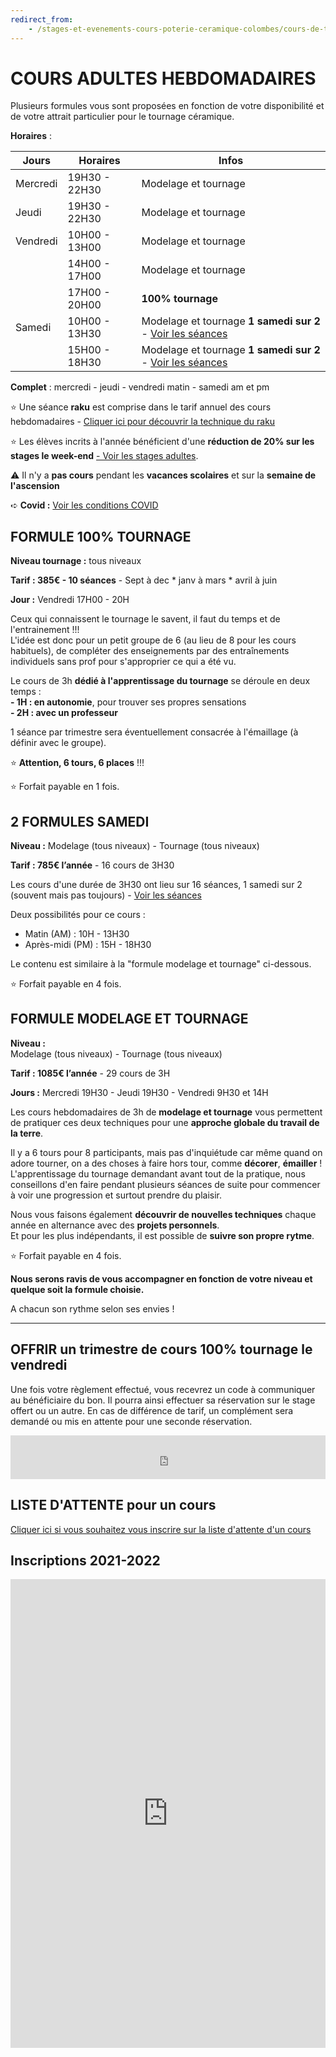 ```yaml
---
redirect_from:
    - /stages-et-evenements-cours-poterie-ceramique-colombes/cours-de-tournage-uniquement/
---
```

# COURS ADULTES HEBDOMADAIRES   
Plusieurs formules vous sont proposées en fonction de votre disponibilité et de votre attrait particulier pour le tournage céramique.  
  
  
**Horaires** :  

| Jours    | Horaires      | Infos          |
| -------- | ------------- | ------------- |
| Mercredi | 19H30 - 22H30 | Modelage et tournage              |
| Jeudi    | 19H30 - 22H30 | Modelage et tournage              |
| Vendredi | 10H00 - 13H00 | Modelage et tournage              |
|          | 14H00 - 17H00 | Modelage et tournage              |
|          | 17H00 - 20H00 | **100% tournage** |
| Samedi   | 10H00 - 13H30 | Modelage et tournage **1 samedi sur 2** - [Voir les séances](samedi.md) |
|   | 15H00 - 18H30 | Modelage et tournage **1 samedi sur 2** - [Voir les séances](samedi.md)  |

**Complet** : mercredi - jeudi - vendredi matin - samedi am et pm  

:star: Une séance **raku** est comprise dans le tarif annuel des cours hebdomadaires - [Cliquer ici pour découvrir la technique du raku](raku_adultes.md)  

:star: Les élèves incrits à l'année bénéficient d'une **réduction de 20% sur les stages le week-end** [ - Voir les stages adultes](stages_adultes.md).   

:warning: Il n'y a **pas cours** pendant les **vacances scolaires** et sur la **semaine de l'ascension**  
  
➪ **Covid :** [Voir les conditions COVID](covid)    

## FORMULE 100% TOURNAGE  

**Niveau tournage :** tous niveaux  

**Tarif : 385€ - 10 séances** - Sept à dec * janv à mars * avril à juin  

**Jour :** Vendredi 17H00 - 20H

Ceux qui connaissent le tournage le savent, il faut du temps et de l'entrainement !!!  
L'idée est donc pour un petit groupe de 6 (au lieu de 8 pour les cours habituels), de compléter des enseignements par des entraînements individuels sans prof pour s'approprier ce qui a été vu.  
  
Le cours de 3h **dédié à l'apprentissage du tournage** se déroule en deux temps :  
**- 1H : en autonomie**, pour trouver ses propres sensations   
**- 2H : avec un professeur**  

1 séance par trimestre sera éventuellement consacrée à l'émaillage (à définir avec le groupe).

:star: **Attention, 6 tours, 6 places** !!!  

:star: Forfait payable en 1 fois.  

  
  
## 2 FORMULES SAMEDI   
**Niveau :**  Modelage (tous niveaux) - Tournage (tous niveaux)  

**Tarif : 785€ l’année** - 16 cours de 3H30  

Les cours d'une durée de 3H30 ont lieu sur 16 séances, 1 samedi sur 2 (souvent mais pas toujours) - [Voir les séances](samedi.md)  
  
Deux possibilités pour ce cours :  
- Matin (AM) : 10H - 13H30  
- Après-midi (PM) : 15H - 18H30  
  
Le contenu est similaire à la "formule modelage et tournage" ci-dessous.  


:star: Forfait payable en 4 fois.  

  
  
## FORMULE MODELAGE ET TOURNAGE  

**Niveau :**  
Modelage (tous niveaux) - Tournage (tous niveaux)  

**Tarif : 1085€ l’année** - 29 cours de 3H  

**Jours :** Mercredi 19H30 - Jeudi 19H30 - Vendredi 9H30 et 14H

Les cours hebdomadaires de 3h de **modelage et tournage** vous permettent de pratiquer ces deux techniques pour une **approche globale du travail de la terre**.  

Il y a 6 tours pour 8 participants, mais pas d'inquiétude car même quand on adore tourner, on a des choses à faire hors tour, comme **décorer**, **émailler** !  
L'apprentissage du tournage demandant avant tout de la pratique, nous conseillons d'en faire pendant plusieurs séances de suite pour commencer à voir une progression et surtout prendre du plaisir.  

Nous vous faisons également **découvrir de nouvelles techniques** chaque année en alternance avec des **projets personnels**.  
Et pour les plus indépendants, il est possible de **suivre son propre rytme**.  


:star: Forfait payable en 4 fois.  


**Nous serons ravis de vous accompagner en fonction de votre niveau et quelque soit la formule choisie.**  



A chacun son rythme selon ses envies !  

---
  
## OFFRIR un trimestre de cours 100% tournage le vendredi
Une fois votre règlement effectué, vous recevrez un code à communiquer au bénéficiaire du bon. Il pourra ainsi effectuer sa réservation sur le stage offert ou un autre. En cas de différence de tarif, un complément sera demandé ou mis en attente pour une seconde réservation.    
<iframe id="haWidget" allowtransparency="true" src="https://www.helloasso.com/associations/fans-de-terre/evenements/bon-cadeau-2021-2022/widget-bouton" style="width: 100%; height: 70px; border: none;"></iframe>

## LISTE D'ATTENTE pour un cours 
[Cliquer ici si vous souhaitez vous inscrire sur la liste d'attente d'un cours](https://docs.google.com/forms/d/e/1FAIpQLScDnAGxa7UlusJ0sVcahW_FnYDXCc4BQsAE5W8vGXzb9_z4pg/viewform?entry.1318731939&entry.625861564&entry.1682638982&entry.1661862399&entry.635975601)  

## Inscriptions 2021-2022  

<iframe id="haWidget" allowtransparency="true" scrolling="auto" src="https://www.helloasso.com/associations/fans-de-terre/evenements/new-inscriptions-adultes-2021-2022/widget" style="width: 100%; height: 750px; border: none;" ></iframe>






